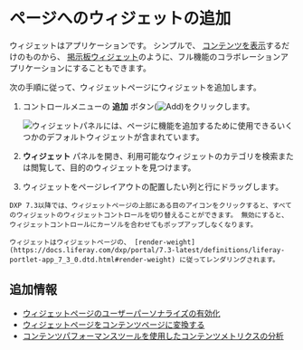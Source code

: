 # ページへのウィジェットの追加

ウィジェットはアプリケーションです。 シンプルで、 [コンテンツを表示](../../displaying_content.md)するだけのものから、 [掲示板ウィジェット](../../../collaboration-and-social/message-boards/user-guide/getting-started-with-message-boards.md)のように、フル機能のコラボレーションアプリケーションにすることもできます。

次の手順に従って、ウィジェットページにウィジェットを追加します。

1. コントロールメニューの **追加** ボタン(![Add](../../../images/icon-add-app.png))をクリックします。

   ![ウィジェットパネルには、ページに機能を追加するために使用できるいくつかのデフォルトウィジェットが含まれています。](./adding-widgets-to-a-page/images/01.png)

1. **ウィジェット** パネルを開き、利用可能なウィジェットのカテゴリを検索または閲覧して、目的のウィジェットを見つけます。

1. ウィジェットをページレイアウトの配置したい列と行にドラッグします。

```{tip}
DXP 7.3以降では、ウィジェットページの上部にある目のアイコンをクリックすると、すべてのウィジェットのウィジェットコントロールを切り替えることができます。 無効にすると、ウィジェットコントロールにカーソルを合わせてもポップアップしなくなります。
```

```{note}
ウィジェットはウィジェットページの、 [render-weight](https://docs.liferay.com/dxp/portal/7.3-latest/definitions/liferay-portlet-app_7_3_0.dtd.html#render-weight) に従ってレンダリングされます。
```

## 追加情報

- [ウィジェットページのユーザーパーソナライズの有効化](./enabling-user-personalization-of-widget-pages.md)
- [ウィジェットページをコンテンツページに変換する](./converting-widget-pages-to-content-pages.md)
- [コンテンツパフォーマンスツールを使用したコンテンツメトリクスの分析](../../../content-authoring-and-management/content-performance-tool/analyze-content-metrics-using-content-performance-tool.md)
